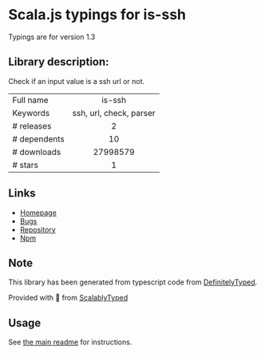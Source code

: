 
# Scala.js typings for is-ssh

Typings are for version 1.3

## Library description:
Check if an input value is a ssh url or not.

|                    |                 |
| ------------------ | :-------------: |
| Full name          | is-ssh |
| Keywords           | ssh, url, check, parser |
| # releases         | 2 |
| # dependents       | 10 |
| # downloads        | 27998579 |
| # stars            | 1 |

## Links
- [Homepage](https://github.com/IonicaBizau/node-is-ssh)
- [Bugs](https://github.com/IonicaBizau/node-is-ssh/issues)
- [Repository](https://github.com/IonicaBizau/node-is-ssh)
- [Npm](https://www.npmjs.com/package/is-ssh)
    


## Note
This library has been generated from typescript code from [DefinitelyTyped](https://definitelytyped.org).

Provided with :purple_heart: from [ScalablyTyped](https://github.com/oyvindberg/ScalablyTyped)

## Usage
See [the main readme](../../readme.md) for instructions.


